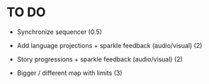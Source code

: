 # TO DO

- Synchronize sequencer (0.5)

- Add language projections + sparkle feedback (audio/visual) (2)
- Story progressions + sparkle feedback (audio/visual) (2)

- Bigger / different map with limits (3)